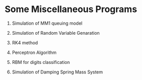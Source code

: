 Some Miscellaneous Programs
==================

1. Simulation of MM1 queuing model

2. Simulation of Random Variable Genaration

3. RK4 method

4. Perceptron Algorithm

5. RBM for digits classification

6. Simulation of Damping Spring Mass System
